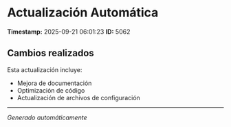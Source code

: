 # Actualización Automática

**Timestamp:** 2025-09-21 06:01:23
**ID:** 5062

## Cambios realizados

Esta actualización incluye:
- Mejora de documentación
- Optimización de código
- Actualización de archivos de configuración

---
*Generado automáticamente*
